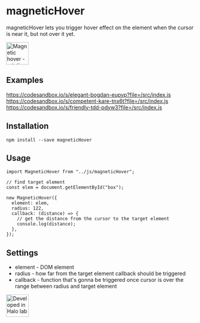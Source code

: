 # magneticHover

magneticHover lets you trigger hover effect on the element when the cursor is near it, but not over it yet.

<img src="http://api.halo-lab.com/wp-content/uploads/magnetic-rotation.gif" alt="Magnetic hover - rotation" height="60">

## Examples
https://codesandbox.io/s/elegant-bogdan-eupvp?file=/src/index.js <br />
https://codesandbox.io/s/competent-kare-tnx6t?file=/src/index.js <br />
https://codesandbox.io/s/friendly-tdd-pdyw3?file=/src/index.js


## Installation
```
npm install --save magneticHover
```

## Usage

```
import MagneticHover from "../js/magneticHover";

// find target element
const elem = document.getElementById("box");

new MagneticHover({
  element: elem,
  radius: 122,
  callback: (distance) => {
    // get the distance from the cursor to the target element
    console.log(distance);
  },
});
```

## Settings

* element - DOM element
* radius - how far from the target element callback should be triggered
* callback - function that's gonna be triggered once cursor is over the range between radius and target element


<a href="https://www.halo-lab.com/?utm_source=github-brifinator-3000">
    <img src="http://api.halo-lab.com/wp-content/uploads/dev_halo.svg" alt="Developed in Halo lab" height="60">
</a>

